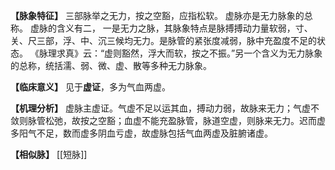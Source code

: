 **【脉象特征】**
三部脉举之无力，按之空豁，应指松软。
虚脉亦是无力脉象的总称。
虚脉的含义有二，
一是无力之脉，其脉象特点是脉搏搏动力量软弱，寸、关、尺三部，浮、中、沉三候均无力。是脉管的紧张度减弱，脉中充盈度不足的状态。 《脉理求真》云：“虚则豁然，浮大而软，按之不振。”另一个含义为无力脉象的总称，统括濡、弱、微、虚、散等多种无力脉象。

**【临床意义】**
见于**虚证**，多为气血两虚。

**【机理分析】**
虚脉主虚证。气虚不足以运其血，搏动力弱，故脉来无力；气虚不敛则脉管松弛，故按之空豁；血虚不能充盈脉管，脉道空虚，则脉来无力。迟而虚多阳气不足，数而虚多阴血亏虚，故虚脉包括气血两虚及脏腑诸虚。


**【相似脉】**
[[短脉]]

